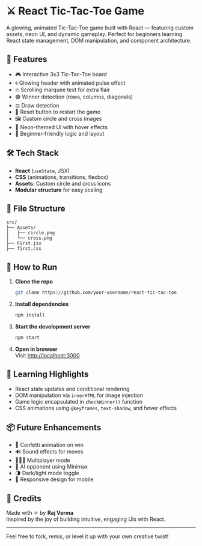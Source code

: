 
# ⚔️ React Tic-Tac-Toe Game

A glowing, animated Tic-Tac-Toe game built with React — featuring custom assets, neon UI, and dynamic gameplay. Perfect for beginners learning React state management, DOM manipulation, and component architecture.

## 🚀 Features

- 🎮 Interactive 3x3 Tic-Tac-Toe board  
- 🌀 Glowing header with animated pulse effect  
- 🔥 Scrolling marquee text for extra flair  
- 🟢 Winner detection (rows, columns, diagonals)  
- ⚖️ Draw detection  
- 🧼 Reset button to restart the game  
- 🖼️ Custom circle and cross images  
- 🌌 Neon-themed UI with hover effects  
- 🧠 Beginner-friendly logic and layout  

## 🛠️ Tech Stack

- **React** (`useState`, JSX)  
- **CSS** (animations, transitions, flexbox)  
- **Assets**: Custom circle and cross icons  
- **Modular structure** for easy scaling  

## 📁 File Structure

```
src/
├── Assets/
│   ├── circle.png
│   └── cross.png
├── First.jsx
├── first.css
```

## 🧩 How to Run

1. **Clone the repo**  
   ```bash
   git clone https://github.com/your-username/react-tic-tac-toe
   ```

2. **Install dependencies**  
   ```bash
   npm install
   ```

3. **Start the development server**  
   ```bash
   npm start
   ```

4. **Open in browser**  
   Visit [http://localhost:3000](http://localhost:3000)

## 🧠 Learning Highlights

- React state updates and conditional rendering  
- DOM manipulation via `innerHTML` for image injection  
- Game logic encapsulated in `checkWinner()` function  
- CSS animations using `@keyframes`, `text-shadow`, and hover effects  

## 📦 Future Enhancements

- 🎉 Confetti animation on win  
- 🔊 Sound effects for moves  
- 🧑‍🤝‍🧑 Multiplayer mode  
- 🧠 AI opponent using Minimax  
- 🌗 Dark/light mode toggle  
- 📱 Responsive design for mobile  

## 🙌 Credits

Made with ⚛️ by **Raj Verma**  
Inspired by the joy of building intuitive, engaging UIs with React.

---

Feel free to fork, remix, or level it up with your own creative twist!
```

